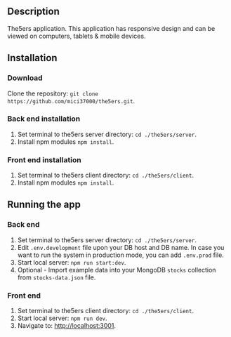 ## Description

The5ers application. This application has responsive design and can be viewed on computers, tablets & mobile devices.

## Installation

### Download
Clone the repository: `git clone https://github.com/mici37000/the5ers.git`.

### Back end installation
1. Set terminal to the5ers server directory: `cd ./the5ers/server`.
2. Install npm modules `npm install`.

### Front end installation
1. Set terminal to the5ers client directory: `cd ./the5ers/client`.
2. Install npm modules `npm install`.

## Running the app

### Back end
1. Set terminal to the5ers server directory: `cd ./the5ers/server`.
2. Edit `.env.development` file upon your DB host and DB name. In case you want to run the system in production mode, you can add `.env.prod` file.
3. Start local server: `npm run start:dev`.
4. Optional - Import example data into your MongoDB `stocks` collection from `stocks-data.json` file.

### Front end
1. Set terminal to the5ers client directory: `cd ./the5ers/client`.
2. Start local server: `npm run dev`.
3. Navigate to: <http://localhost:3001>.
